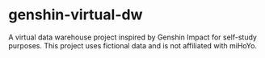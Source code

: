 # genshin-virtual-dw
A virtual data warehouse project inspired by Genshin Impact for self-study purposes. This project uses fictional data and is not affiliated with miHoYo.
